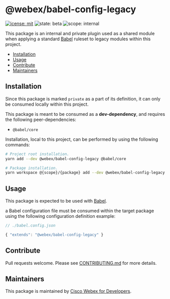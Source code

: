 # @webex/babel-config-legacy

[![icense: mit](https://img.shields.io/badge/License-MIT-blueviolet?style=flat-square)](https://github.com/webex/webex-js-sdk/blob/master/LICENSE)
![state: beta](https://img.shields.io/badge/State\-Beta-blue?style=flat-square)
![scope: internal](https://img.shields.io/badge/Scope-Internal-red?style=flat-square)

This package is an internal and private plugin used as a shared module when applying a standard [Babel](https://babeljs.io/) ruleset to legacy modules within this project.

* [Installation](#installation)
* [Usage](#usage)
* [Contribute](#contribute)
* [Maintainers](#maintainers)

## Installation

Since this package is marked `private` as a part of its definition, it can only be consumed locally within this project.

This package is meant to be consumed as a **dev-dependency**, and requires the following peer-dependencies:

* `@babel/core`

Installation, local to this project, can be performed by using the following commands:

```bash
# Project root installation.
yarn add --dev @webex/babel-config-legacy @babel/core

# Package installation.
yarn workspace @{scope}/{package} add --dev @webex/babel-config-legacy @babel/core
```

## Usage

This package is expected to be used with [Babel](https://babeljs.io/).

a Babel configuration file must be consumed within the target package using the following configuration definition example:

```js
// ./babel.config.json

{ "extends": "@webex/babel-config-legacy" }
```

## Contribute

Pull requests welcome. Please see [CONTRIBUTING.md](https://github.com/webex/webex-js-sdk/blob/master/CONTRIBUTING.md) for more details.

## Maintainers

This package is maintained by [Cisco Webex for Developers](https://developer.webex.com/).
